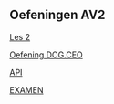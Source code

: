 ## Oefeningen AV2

[Les 2](https://github.com/huifeh/oefeningenles2_Anthony)

[Oefening DOG.CEO](https://github.com/huifeh/dog.ceo)

[API](https://github.com/huifeh/api)

[EXAMEN](https://github.com/huifeh/examen)